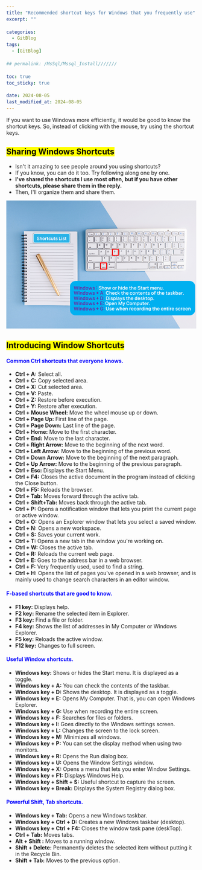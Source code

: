 ```yaml
---
title: "Recommended shortcut keys for Windows that you frequently use"
excerpt: ""

categories:
  - GitBlog
tags:
  - [GitBlog]

## permalink: /MsSql/Mssql_Install///////

toc: true
toc_sticky: true
 
date: 2024-08-05
last_modified_at: 2024-08-05
---
```

 
If you want to use Windows more efficiently, it would be good to know the shortcut keys. So, instead of clicking with the mouse, try using the shortcut keys.

## <mark>Sharing Windows Shortcuts</mark>

- Isn't it amazing to see people around you using shortcuts?
- If you know, you can do it too. Try following along one by one.
- **I've shared the shortcuts I use most often, but if you have other shortcuts, please share them in the reply.**
- Then, I'll organize them and share them.

![Sharing Windows Shortcuts.](/assets/images/postsImages/GitBlog/3001_Eng_Windws_Shortcuts/1.png)

## <mark>Introducing Window Shortcuts</mark>

#### <span style="color:blue">Common Ctrl shortcuts that everyone knows.</span>

- **Ctrl + A:** Select all.
- **Ctrl + C:** Copy selected area.
- **Ctrl + X:** Cut selected area.
- **Ctrl + V:** Paste.
- **Ctrl + Z:** Restore before execution.
- **Ctrl + Y:** Restore after execution.
- **Ctrl + Mouse Wheel:** Move the wheel mouse up or down.
- **Ctrl + Page Up:** First line of the page.
- **Ctrl + Page Down:** Last line of the page.
- **Ctrl + Home:** Move to the first character.
- **Ctrl + End:** Move to the last character.
- **Ctrl + Right Arrow:** Move to the beginning of the next word.
- **Ctrl + Left Arrow:** Move to the beginning of the previous word.
- **Ctrl + Down Arrow:** Move to the beginning of the next paragraph.
- **Ctrl + Up Arrow:** Move to the beginning of the previous paragraph.
- **Ctrl + Esc:** Displays the Start Menu.
- **Ctrl + F4:** Closes the active document in the program instead of clicking the Close button.
- **Ctrl + F5:** Reloads the browser.
- **Ctrl + Tab:** Moves forward through the active tab.
- **Ctrl + Shift+Tab:** Moves back through the active tab.
- **Ctrl + P:** Opens a notification window that lets you print the current page or active window.
- **Ctrl + O:** Opens an Explorer window that lets you select a saved window.
- **Ctrl + N:** Opens a new workspace.
- **Ctrl + S:** Saves your current work.
- **Ctrl + T:** Opens a new tab in the window you're working on.
- **Ctrl + W:** Closes the active tab.
- **Ctrl + R:** Reloads the current web page.
- **Ctrl + E:** Goes to the address bar in a web browser.
- **Ctrl + F:** Very frequently used, used to find a string.
- **Ctrl + H:** Opens the list of pages you've opened in a web browser, and is mainly used to change search characters in an editor window.

#### <span style="color:blue">F-based shortcuts that are good to know.</span>

- **F1 key:** Displays help.
- **F2 key:** Rename the selected item in Explorer.
- **F3 key:** Find a file or folder.
- **F4 key:** Shows the list of addresses in My Computer or Windows Explorer.
- **F5 key:** Reloads the active window.
- **F12 key:** Changes to full screen.

#### <span style="color:blue">Useful Window shortcuts.</span>

- **Windows key:** Shows or hides the Start menu. It is displayed as a toggle.
- **Windows key + A:** You can check the contents of the taskbar.
- **Windows key + D:** Shows the desktop. It is displayed as a toggle. 
- **Windows key + E:** Opens My Computer. That is, you can open Windows Explorer.
- **Windows key + G:** Use when recording the entire screen.
- **Windows key + F:** Searches for files or folders.
- **Windows key + I:** Goes directly to the Windows settings screen.
- **Windows key + L:** Changes the screen to the lock screen.
- **Windows key + M:** Minimizes all windows.
- **Windows key + P:** You can set the display method when using two monitors.
- **Windows key + R:** Opens the Run dialog box. 
- **Windows key + U:** Opens the Window Settings window.
- **Windows key + X:** Opens a menu that lets you enter Window Settings.
- **Windows key + F1:** Displays Windows Help.
- **Windows key + Shift + S:** Useful shortcut to capture the screen.
- **Windows key + Break:** Displays the System Registry dialog box.

#### <span style="color:blue">Powerful Shift, Tab shortcuts.</span>

- **Windows key + Tab:** Opens a new Windows taskbar.
- **Windows key + Ctrl + D:** Creates a new Windows taskbar (desktop).
- **Windows key + Ctrl + F4:** Closes the window task pane (deskTop).
- **Ctrl + Tab:** Moves tabs.
- **Alt + Shift :** Moves to a running window.
- **Shift + Delete:** Permanently deletes the selected item without putting it in the Recycle Bin.
- **Shift + Tab:** Moves to the previous option.
